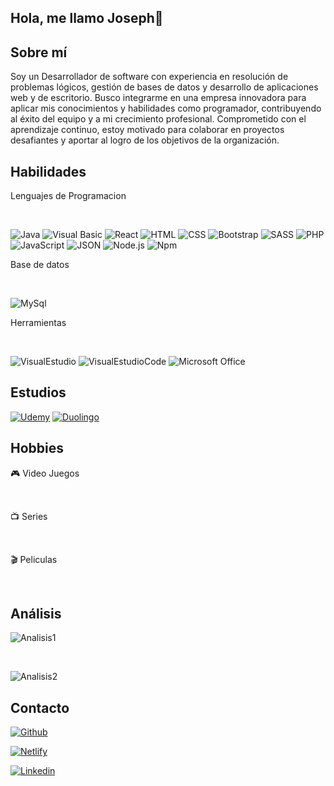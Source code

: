 ## Hola, me llamo Joseph👋
 
## Sobre mí

Soy un Desarrollador de software con experiencia en resolución de problemas lógicos, gestión de bases de datos y desarrollo de aplicaciones web y de escritorio. Busco integrarme en una empresa innovadora para aplicar mis conocimientos y habilidades como programador, contribuyendo al éxito del equipo y a mi crecimiento profesional. Comprometido con el aprendizaje continuo, estoy motivado para colaborar en proyectos desafiantes y aportar al logro de los objetivos de la organización.
 
 
## Habilidades

Lenguajes de Programacion

<br>
 
![Java](https://img.shields.io/badge/Java-ED8B00?style=for-the-badge&logo=openjdk&logoColor=white) 
![Visual Basic](https://img.shields.io/badge/visual_basic-512BD4?style=for-the-badge&logo=visualbasic&Color=white)
![React](https://img.shields.io/badge/React-61DAFB?style=for-the-badge&logo=React&logoColor=white)
![HTML](https://img.shields.io/badge/HTML5-E34F26?style=for-the-badge&logo=html5&logoColor=white)
![CSS](https://img.shields.io/badge/CSS3-1572B6?style=for-the-badge&logo=css3&logoColor=white)
![Bootstrap](https://img.shields.io/badge/Bootstrap-563D7C?style=for-the-badge&logo=bootstrap&logoColor=white)
![SASS](https://img.shields.io/badge/Sass-CC6699?style=for-the-badge&logo=sass&logoColor=white)
![PHP](https://img.shields.io/badge/PHP-777BB4?style=for-the-badge&logo=php&logoColor=white)
![JavaScript](https://img.shields.io/badge/JavaScript-323330?style=for-the-badge&logo=javascript&logoColor=F7DF1E)
![JSON](https://img.shields.io/badge/json-000000?style=for-the-badge&logo=json&logoColor=white)
![Node.js](https://img.shields.io/badge/Node.js-43853D?style=for-the-badge&logo=node.js&logoColor=white)
![Npm](https://img.shields.io/badge/npm-CB3837?style=for-the-badge&logo=npm&logoColor=red)
 
Base de datos

<br>

![MySql](https://img.shields.io/badge/MySQL-005C84?style=for-the-badge&logo=mysql&logoColor=white)

 
Herramientas

<br>

![VisualEstudio](https://img.shields.io/badge/Visual_Studio-5C2D91?style=for-the-badge&logo=visual%20studio&logoColor=white)
![VisualEstudioCode](https://img.shields.io/badge/Visual_Studio_Code-0078D4?style=for-the-badge&logo=visual%20studio%20code&logoColor=white)
![Microsoft Office](https://img.shields.io/badge/Microsoft_Office-D83B01?style=for-the-badge&logo=microsoft-office&logoColor=white)
 
## Estudios

[![Udemy](https://img.shields.io/badge/Udemy-EC5252?style=for-the-badge&logo=Udemy&logoColor=white)](https://www.udemy.com/user/joseph-miranda-8/)
[![Duolingo](https://img.shields.io/badge/Duolingo-58CC02?style=for-the-badge&logo=Duolingo&logoColor=white)](https://es.duolingo.com/profile/Jkatyam52)
 
## Hobbies

🎮 Video Juegos

<br>

📺 Series

<br>

🎬 Peliculas

<br>
 
## Análisis

![Analisis1](https://github-readme-stats.vercel.app/api?username=EZKL31&theme=blue-green)

<br>

![Analisis2](https://github-readme-stats.vercel.app/api/top-langs/?username=EZKL31&theme=blue-green)
 
## Contacto

[![Github](https://img.shields.io/badge/GitHub-100000?style=for-the-badge&logo=github&logoColor=white)](https://github.com/jkatyam52)

[![Netlify](https://img.shields.io/badge/Netlify-00C7B7?style=for-the-badge&logo=netlify&logoColor=white)](https://app.netlify.com/teams/jkatyam52/overview)

[![Linkedin](https://img.shields.io/badge/LinkedIn-0077B5?style=for-the-badge&logo=linkedin&logoColor=white)](https://www.linkedin.com/in/jkatyam52/)

